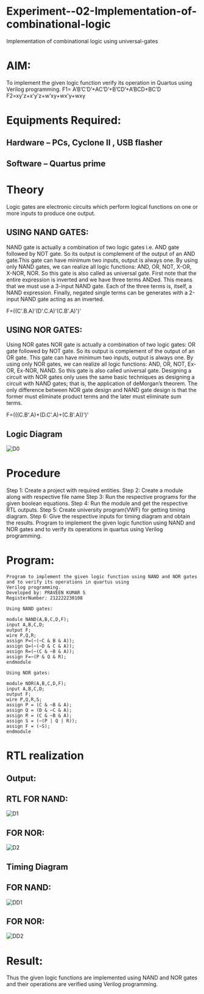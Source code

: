 # Experiment--02-Implementation-of-combinational-logic
Implementation of combinational logic using universal-gates
 
# AIM:
To implement the given logic function verify its operation in Quartus using Verilog programming.
 F1= A’B’C’D’+AC’D’+B’CD’+A’BCD+BC’D
F2=xy’z+x’y’z+w’xy+wx’y+wxy
 
 
 
# Equipments Required:
## Hardware – PCs, Cyclone II , USB flasher
## Software – Quartus prime


# Theory
Logic gates are electronic circuits which perform logical functions on one or more inputs to produce one output.

## USING NAND GATES:
NAND gate is actually a combination of two logic gates i.e. AND gate followed by NOT gate. So its output is
complement of the output of an AND gate.This gate can have minimum two inputs, output is always one. By using
only NAND gates, we can realize all logic functions: AND, OR, NOT, X-OR, X-NOR, NOR. So this gate is also called as 
universal gate. First note that the entire expression is inverted and we have three terms ANDed. This means that we 
must use a 3-input NAND gate. Each of the three terms is, itself, a NAND expression. Finally, negated single terms can 
be generates with a 2-input NAND gate acting as an inverted.

F=((C'.B.A)'(D'.C.A)'(C.B'.A)')'

## USING NOR GATES:
Using NOR gates NOR gate is actually a combination of two logic gates: OR gate followed by NOT gate. So its output
is complement of the output of an OR gate. This gate can have minimum two inputs, output is always one. By using 
only NOR gates, we can realize all logic functions: AND, OR, NOT, Ex-OR, Ex-NOR, NAND. So this gate is also called
universal gate. Designing a circuit with NOR gates only uses the same basic techniques as designing a circuit with
NAND gates; that is, the application of deMorgan’s theorem. The only difference between NOR gate design and
NAND gate design is that the former must eliminate product terms and the later must eliminate sum terms.

F=(((C.B'.A)+(D.C'.A)+(C.B'.A))')'

## Logic Diagram
![D0](https://user-images.githubusercontent.com/119559827/233395286-5bc1a68f-09e0-4f69-aabc-f63d78b18589.png)


# Procedure
Step 1: Create a project with required entities.
Step 2: Create a module along with respective file name
Step 3: Run the respective programs for the given boolean equations. 
Step 4: Run the module and get the respective RTL outputs.
Step 5: Create university program(VWF) for getting timing diagram. 
Step 6: Give the respective inputs for timing diagram and obtain the results. 
Program to implement the given logic function using NAND and NOR gates and to verify its operations 
in quartus using Verilog programming.

# Program:
```
Program to implement the given logic function using NAND and NOR gates and to verify its operations in quartus using 
Verilog programming.
Developed by: PRAVEEN KUMAR S
RegisterNumber: 212222230108

Using NAND gates:

module NAND(A,B,C,D,F);
input A,B,C,D;
output F;
wire P,Q,R;
assign P=(~(~C & B & A));
assign Q=(~(~D & C & A));
assign R=(~(C & ~B & A));
assign F=~(P & Q & R);
endmodule

Using NOR gates:

module NOR(A,B,C,D,F);
input A,B,C,D;
output F;
wire P,Q,R,S;
assign P = (C & ~B & A);
assign Q = (D & ~C & A);
assign R = (C & ~B & A);
assign S = (~(P | Q | R));
assign F = (~S);
endmodule
```
# RTL realization

## Output:
## RTL FOR NAND:
![D1](https://user-images.githubusercontent.com/119559827/233392219-3f043b17-92c7-4dae-b731-3e2d80374b24.png)
## FOR NOR:
![D2](https://user-images.githubusercontent.com/119559827/233392666-1fcfa57b-e129-41fc-ba04-b46a356dffbf.png)

## Timing Diagram
## FOR NAND:
![DD1](https://user-images.githubusercontent.com/119559827/233396232-8b508797-6264-4935-aba1-479217e47919.png)

## FOR NOR:
![DD2](https://user-images.githubusercontent.com/119559827/233396446-ca509ac2-e3d2-48c4-bcc3-779875b29022.png)

# Result:
Thus the given logic functions are implemented using NAND and NOR gates and their operations are verified using Verilog programming.
